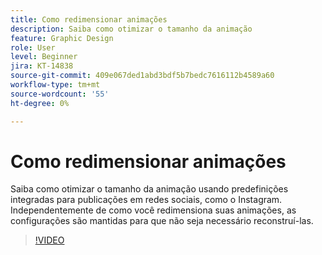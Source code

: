 ```yaml
---
title: Como redimensionar animações
description: Saiba como otimizar o tamanho da animação
feature: Graphic Design
role: User
level: Beginner
jira: KT-14838
source-git-commit: 409e067ded1abd3bdf5b7bedc7616112b4589a60
workflow-type: tm+mt
source-wordcount: '55'
ht-degree: 0%

---
```


# Como redimensionar animações

Saiba como otimizar o tamanho da animação usando predefinições integradas para publicações em redes sociais, como o Instagram. Independentemente de como você redimensiona suas animações, as configurações são mantidas para que não seja necessário reconstruí-las.

>[!VIDEO](https://video.tv.adobe.com/v/3426984?quality=12&learn=on&hidetitle=true)
